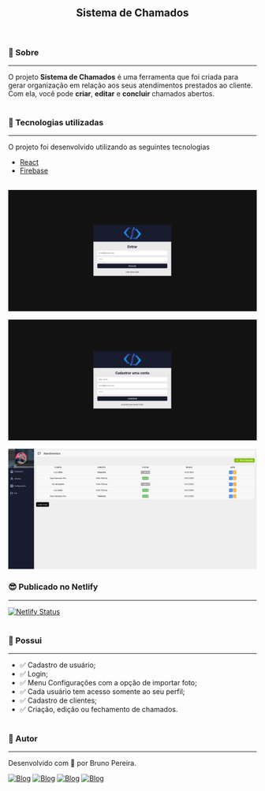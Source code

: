 <h2 align="center">Sistema de Chamados</h2><br>

### 🔖 Sobre

---

O projeto **Sistema de Chamados** é uma ferramenta que foi criada para gerar organização em relação aos seus atendimentos prestados ao cliente. Com ela, você pode **criar**, **editar** e **concluir** chamados abertos.<br><br>

### 🚀 Tecnologias utilizadas

---

O projeto foi desenvolvido utilizando as seguintes tecnologias

-   [React](https://pt-br.reactjs.org/)
-   [Firebase](https://firebase.google.com/?hl=pt)<br><br>

![Tela de login](./src/assets/Login.png)

![Tela de registro](./src/assets/Registro.png)

![Tela inicial da dashboard](./src/assets/Dashboard.png)

### 😎 Publicado no Netlify

---

[![Netlify Status](https://api.netlify.com/api/v1/badges/b5ad6b12-54aa-4ab9-9706-e9ffd4ad9eef/deploy-status)](https://app.netlify.com/sites/systemcalled/deploys)<br><br>

### 🔽 Possui

---

-   ✅ Cadastro de usuário;
-   ✅ Login;
-   ✅ Menu Configurações com a opção de importar foto;
-   ✅ Cada usuário tem acesso somente ao seu perfil;
-   ✅ Cadastro de clientes;
-   ✅ Criação, edição ou fechamento de chamados.<br><br>

### 🤵 Autor

---

Desenvolvido com 💙 por Bruno Pereira.

[![Blog](https://img.shields.io/badge/Instagram-E4405F?style=for-the-badge&logo=instagram&logoColor=white)](https://www.instagram.com/brunopemelo/)
[![Blog](https://img.shields.io/badge/Facebook-1877F2?style=for-the-badge&logo=facebook&logoColor=white)](https://www.facebook.com/brunopemelo)
[![Blog](https://img.shields.io/badge/WhatsApp-25D366?style=for-the-badge&logo=whatsapp&logoColor=white)](https://wa.me/5535987171280)
[![Blog](https://img.shields.io/badge/LinkedIn-0077B5?style=for-the-badge&logo=linkedin&logoColor=white)](https://www.linkedin.com/in/brunopemelo)
